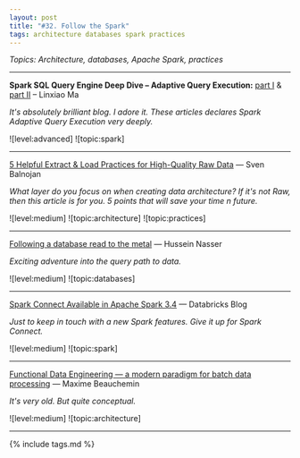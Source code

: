 ```yaml
---
layout: post
title: "#32. Follow the Spark"
tags: architecture databases spark practices
---
```


*Topics: Architecture, databases, Apache Spark, practices*

<!--cut-->


---

**Spark SQL Query Engine Deep Dive – Adaptive Query Execution:** [part I](https://dataninjago.com/2022/02/14/spark-sql-query-engine-deep-dive-19-adaptive-query-execution-part-1/) & [part II](https://dataninjago.com/2022/02/21/spark-sql-query-engine-deep-dive-20-adaptive-query-execution-part-2/) – Linxiao Ma

*It's absolutely brilliant blog. I adore it. These articles declares Spark Adaptive Query Execution very deeply.*

![level:advanced] ![topic:spark]

---

[5 Helpful Extract & Load Practices for High-Quality Raw Data](https://towardsdatascience.com/5-helpful-extract-load-practices-for-high-quality-raw-data-65b9a59a8721) — Sven Balnojan

*What layer do you focus on when creating data architecture? If it's not Raw, then this article is for you. 5 points that will save your time n future.*

![level:medium] ![topic:architecture] ![topic:practices]

---

[Following a database read to the metal](https://medium.com/@hnasr/following-a-database-read-to-the-metal-a187541333c2) — Hussein Nasser

*Exciting adventure into the query path to data.*

![level:medium] ![topic:databases]

---

[Spark Connect Available in Apache Spark 3.4](https://www.databricks.com/blog/2023/04/18/spark-connect-available-apache-spark.html) — Databricks Blog

*Just to keep in touch with a new Spark features. Give it up for Spark Connect.*

![level:medium] ![topic:spark]

---


[Functional Data Engineering — a modern paradigm for batch data processing](https://maximebeauchemin.medium.com/functional-data-engineering-a-modern-paradigm-for-batch-data-processing-2327ec32c42a) — Maxime Beauchemin

*It's very old. But quite conceptual.*

![level:medium] ![topic:architecture]

---


{% include tags.md %}
